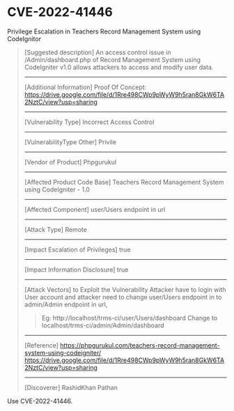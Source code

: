 # CVE-2022-41446
Privilege Escalation in Teachers Record Management System using CodeIgnitor


> [Suggested description]
> An access control issue in /Admin/dashboard.php of Record Management
> System using CodeIgniter v1.0 allows attackers to access and modify
> user data.
>
> ------------------------------------------
>
> [Additional Information]
> Proof Of Concept: https://drive.google.com/file/d/1Rre498CWp9pWyW9h5ran8GkW6TA2NztC/view?usp=sharing
>
> ------------------------------------------
>
> [Vulnerability Type]
> Incorrect Access Control
>
> ------------------------------------------
>
> [VulnerabilityType Other]
> Privile
>
> ------------------------------------------
>
> [Vendor of Product]
> Phpgurukul
>
> ------------------------------------------
>
> [Affected Product Code Base]
> Teachers Record Management System using CodeIgniter - 1.0
>
> ------------------------------------------
>
> [Affected Component]
> user/Users endpoint in url
>
> ------------------------------------------
>
> [Attack Type]
> Remote
>
> ------------------------------------------
>
> [Impact Escalation of Privileges]
> true
>
> ------------------------------------------
>
> [Impact Information Disclosure]
> true
>
> ------------------------------------------
>
> [Attack Vectors]
> to Exploit the Vulnerability Attacker have to login with User account and attacker need to change user/Users endpoint in to admin/Admin endpoint in url,
> > Eg: http://localhost/trms-ci/user/Users/dashboard Change to localhost/trms-ci/admin/Admin/dashboard
>
> ------------------------------------------
>
> [Reference]
> https://phpgurukul.com/teachers-record-management-system-using-codeigniter/
> https://drive.google.com/file/d/1Rre498CWp9pWyW9h5ran8GkW6TA2NztC/view?usp=sharing
>
> ------------------------------------------
>
> [Discoverer]
> RashidKhan Pathan

Use CVE-2022-41446.

